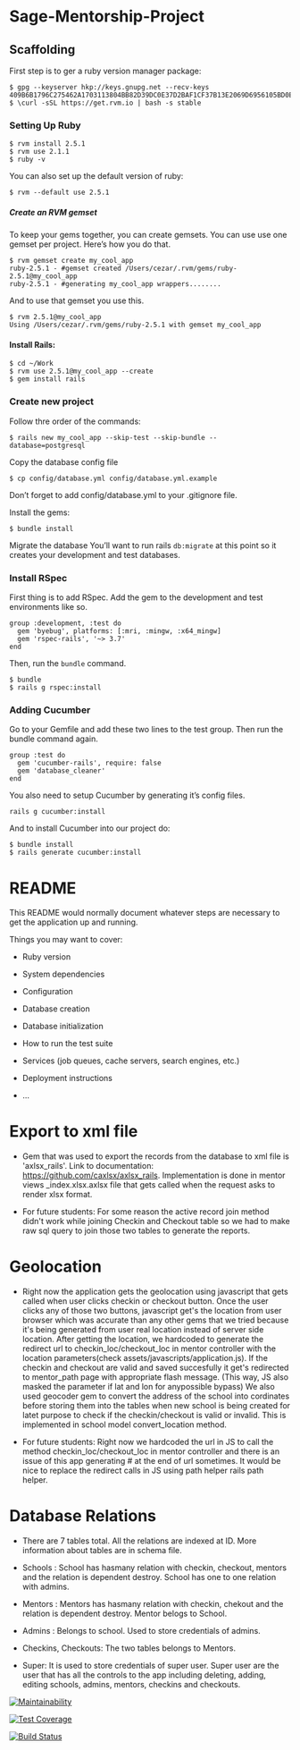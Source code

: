 # Sage-Mentorship-Project

## Scaffolding
First step is to ger a ruby version manager package:
```
$ gpg --keyserver hkp://keys.gnupg.net --recv-keys 409B6B1796C275462A1703113804BB82D39DC0E37D2BAF1CF37B13E2069D6956105BD0E739499BDB
$ \curl -sSL https://get.rvm.io | bash -s stable
```
### Setting Up Ruby
```
$ rvm install 2.5.1
$ rvm use 2.1.1
$ ruby -v
```
You can also set up the default version of ruby:
```
$ rvm --default use 2.5.1
```
##### Create an RVM gemset
To keep your gems together, you can create gemsets. You can use use one gemset per project. Here’s how you do that.
```
$ rvm gemset create my_cool_app
ruby-2.5.1 - #gemset created /Users/cezar/.rvm/gems/ruby-2.5.1@my_cool_app
ruby-2.5.1 - #generating my_cool_app wrappers........
```
And to use that gemset you use this.
```
$ rvm 2.5.1@my_cool_app
Using /Users/cezar/.rvm/gems/ruby-2.5.1 with gemset my_cool_app
```

#### Install Rails:
```
$ cd ~/Work
$ rvm use 2.5.1@my_cool_app --create
$ gem install rails
```

### Create new project

Follow thre order of the commands:
```
$ rails new my_cool_app --skip-test --skip-bundle --database=postgresql
```

Copy the database config file
```
$ cp config/database.yml config/database.yml.example
```
Don’t forget to add config/database.yml to your .gitignore file.

Install the gems:
```
$ bundle install
```
Migrate the database
You’ll want to run rails ```db:migrate``` at this point so it creates your development and test databases.

### Install RSpec
First thing is to add RSpec. Add the gem to the development and test environments like so.
```
group :development, :test do
  gem 'byebug', platforms: [:mri, :mingw, :x64_mingw]
  gem 'rspec-rails', '~> 3.7'
end
```
Then, run the ```bundle``` command.
```
$ bundle
$ rails g rspec:install
```

### Adding Cucumber
Go to your Gemfile and add these two lines to the test group. Then run the bundle command again.

```
group :test do
  gem 'cucumber-rails', require: false
  gem 'database_cleaner'
end
```

You also need to setup Cucumber by generating it’s config files.
```
rails g cucumber:install
```

And to install Cucumber into our project do:
```
$ bundle install
$ rails generate cucumber:install
```

# README

This README would normally document whatever steps are necessary to get the
application up and running.

Things you may want to cover:

* Ruby version

* System dependencies

* Configuration

* Database creation

* Database initialization

* How to run the test suite

* Services (job queues, cache servers, search engines, etc.)

* Deployment instructions

* ...


# Export to xml file
* Gem that was used to export the records from the database to xml file is 'axlsx_rails'.
  Link to documentation: https://github.com/caxlsx/axlsx_rails.
  Implementation is done in mentor views _index.xlsx.axlsx file that gets called when the 
  request asks to render xlsx format.

* For future students: For some reason the active record join method didn't work while joining 
  Checkin and Checkout table so we had to make raw sql query to join those two tables to generate 
  the reports.

# Geolocation
* Right now the application gets the geolocation using javascript that gets called when user clicks 
  checkin or checkout button. Once the user clicks any of those two buttons, javascript get's the 
  location from user browser which was accurate than any other gems that we tried because it's being 
  generated from user real location instead of server side location. After getting the location, 
  we hardcoded to generate the redirect url to checkin_loc/checkout_loc in mentor controller with the 
  location parameters(check assets/javascripts/application.js). If the checkin and checkout are valid 
  and saved succesfully it get's redirected to mentor_path page with appropriate flash message.
  (This way, JS also masked the parameter if lat and lon for anypossible bypass)
  We also used geocoder gem to convert the address of the school into cordinates before storing them 
  into the tables when new school is being created for latet purpose to check if the checkin/checkout 
  is valid or invalid. This is implemented in school model convert_location method.

* For future students: Right now we hardcoded the url in JS to call the method checkin_loc/checkout_loc 
  in mentor controller and there is an issue of this app generating # at the end of url sometimes. It would 
  be nice to replace the redirect calls in JS using path helper rails path helper. 

# Database Relations
* There are 7 tables total. All the relations are indexed at ID. More information about tables are in schema file.

* Schools : School has hasmany relation with checkin, checkout, mentors and the relation is dependent destroy. 
  School has one to one relation with admins.

* Mentors : Mentors has hasmany relation with checkin, chekout and the relation is dependent destroy. 
  Mentor belogs to School. 

* Admins : Belongs to school. Used to store credentials of admins.

* Checkins, Checkouts: The two tables belongs to Mentors.

* Super: It is used to store credentials of super user. Super user are the user that has all the controls to the app 
  including deleting, adding, editing schools, admins, mentors, checkins and checkouts.



[![Maintainability](https://api.codeclimate.com/v1/badges/c74672e4ce0deb8f6fbf/maintainability)](https://codeclimate.com/github/Sage-Foundation-Mentorship/Sage-Mentorship-Project/maintainability)

[![Test Coverage](https://api.codeclimate.com/v1/badges/c74672e4ce0deb8f6fbf/test_coverage)](https://codeclimate.com/github/Sage-Foundation-Mentorship/Sage-Mentorship-Project/test_coverage)

[![Build Status](https://travis-ci.com/Sage-Foundation-Mentorship/Sage-Mentorship-Project.svg?branch=master)](https://travis-ci.com/Sage-Foundation-Mentorship/Sage-Mentorship-Project)


